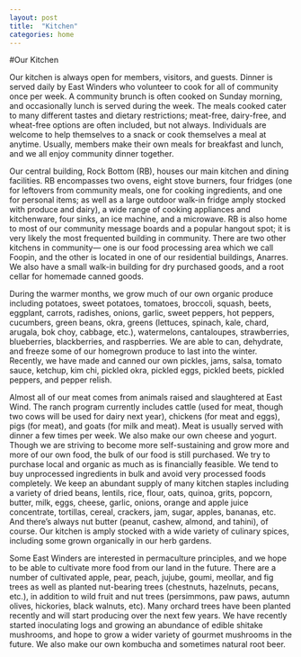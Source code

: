 ```yaml
---
layout: post
title:  "Kitchen"
categories: home
---
```



#Our Kitchen


Our kitchen is always open for members, visitors, and guests. Dinner is served daily by East Winders who volunteer to cook for all of community once per week. A community brunch is often cooked on Sunday morning, and occasionally lunch is served during the week. The meals cooked cater to many different tastes and dietary restrictions; meat-free, dairy-free, and wheat-free options are often included, but not always. Individuals are welcome to help themselves to a snack or cook themselves a meal at anytime. Usually, members make their own meals for breakfast and lunch, and we all enjoy community dinner together.

Our central building, Rock Bottom (RB), houses our main kitchen and dining facilities. RB encompasses two ovens, eight stove burners, four fridges (one for leftovers from community meals, one for cooking ingredients, and one for personal items; as well as a large outdoor walk-in fridge amply stocked with produce and dairy), a wide range of cooking appliances and kitchenware, four sinks, an ice machine, and a microwave. RB is also home to most of our community message boards and a popular hangout spot; it is very likely the most frequented building in community. There are two other kitchens in community— one is our food processing area which we call Foopin, and the other is located in one of our residential buildings, Anarres. We also have a small walk-in building for dry purchased goods, and a root cellar for homemade canned goods.

During the warmer months, we grow much of our own organic produce including potatoes, sweet potatoes, tomatoes, broccoli, squash, beets, eggplant, carrots, radishes, onions, garlic, sweet peppers, hot peppers, cucumbers, green beans, okra, greens (lettuces, spinach, kale, chard, arugala, bok choy, cabbage, etc.), watermelons, cantaloupes, strawberries, blueberries, blackberries, and raspberries. We are able to can, dehydrate, and freeze some of our homegrown produce to last into the winter. Recently, we have made and canned our own pickles, jams, salsa, tomato sauce, ketchup, kim chi, pickled okra, pickled eggs, pickled beets, pickled peppers, and pepper relish.

Almost all of our meat comes from animals raised and slaughtered at East Wind. The ranch program currently includes cattle (used for meat, though two cows will be used for dairy next year), chickens (for meat and eggs), pigs (for meat), and goats (for milk and meat). Meat is usually served with dinner a few times per week. We also make our own cheese and yogurt.
Though we are striving to become more self-sustaining and grow more and more of our own food, the bulk of our food is still purchased. We try to purchase local and organic as much as is financially feasible. We tend to buy unprocessed ingredients in bulk and avoid very processed foods completely. We keep an abundant supply of many kitchen staples including a variety of dried beans, lentils, rice, flour, oats, quinoa, grits, popcorn, butter, milk, eggs, cheese, garlic, onions, orange and apple juice concentrate, tortillas, cereal, crackers, jam, sugar, apples, bananas, etc. And there’s always nut butter (peanut, cashew, almond, and tahini), of course. Our kitchen is amply stocked with a wide variety of culinary spices, including some grown organically in our herb gardens.

Some East Winders are interested in permaculture principles, and we hope to be able to cultivate more food from our land in the future. There are a number of cultivated apple, pear, peach, jujube, goumi, meollar, and fig trees as well as planted nut-bearing trees (chestnuts, hazelnuts, pecans, etc.), in addition to wild fruit and nut trees (persimmons, paw paws, autumn olives, hickories, black walnuts, etc). Many orchard trees have been planted recently and will start producing over the next few years. We have recently started inoculating logs and growing an abundance of edible shitake mushrooms, and hope to grow a wider variety of gourmet mushrooms in the future. We also make our own kombucha and sometimes natural root beer.
